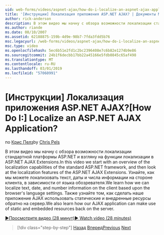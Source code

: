 ```yaml
---
uid: web-forms/videos/aspnet-ajax/how-do-i-localize-an-aspnet-ajax-application
title: '[Инструкции] Локализация приложения ASP.NET AJAX? | Документы Майкрософт'
author: rick-anderson
description: В этом видео мы начну с обзора возможности локализации стандартной платформы ASP.NET и посмотрите на возможности локализации...
ms.author: riande
ms.date: 08/10/2007
ms.assetid: 62188875-159b-4d9e-98b7-7fda3fdd5b76
msc.legacyurl: /web-forms/videos/aspnet-ajax/how-do-i-localize-an-aspnet-ajax-application
msc.type: video
ms.openlocfilehash: 5ec6b51e2fd1c2bc2396408e7c6b82e1274b9e86
ms.sourcegitcommit: 24b1f6decbb17bb22a45166e5fdb0845c65af498
ms.translationtype: MT
ms.contentlocale: ru-RU
ms.lasthandoff: 03/01/2019
ms.locfileid: "57060991"
---
```

<a name="how-do-i-localize-an-aspnet-ajax-application"></a><span data-ttu-id="dd090-104">[Инструкции] Локализация приложения ASP.NET AJAX?</span><span class="sxs-lookup"><span data-stu-id="dd090-104">[How Do I:] Localize an ASP.NET AJAX Application?</span></span>
====================
<span data-ttu-id="dd090-105">по [Крис Пелз](https://twitter.com/chrispels)</span><span class="sxs-lookup"><span data-stu-id="dd090-105">by [Chris Pels](https://twitter.com/chrispels)</span></span>

<span data-ttu-id="dd090-106">В этом видео мы начну с обзора возможности локализации стандартной платформы ASP.NET и взгляну на функции локализации в ASP.NET AJAX Extensions.</span><span class="sxs-lookup"><span data-stu-id="dd090-106">In this video we start with an overview of the localization capabilities of the standard ASP.NET framework, and then look at the localization features of the ASP.NET AJAX Extensions.</span></span> <span data-ttu-id="dd090-107">Узнайте, как мы можете локализовать текст, даты и числа информации на стороне клиента, в зависимости от языка обозревателя.</span><span class="sxs-lookup"><span data-stu-id="dd090-107">We learn how we can localize text, date, and number information on the client based upon the browser's language settings.</span></span> <span data-ttu-id="dd090-108">Также узнайте том, как сделать наше приложение AJAX использовать статические и внедренные ресурсы обратно на сервер.</span><span class="sxs-lookup"><span data-stu-id="dd090-108">We also learn how our AJAX application can make use of static and embedded resources back on the server.</span></span>

[<span data-ttu-id="dd090-109">&#9654;Просмотрите видео (28 минут)</span><span class="sxs-lookup"><span data-stu-id="dd090-109">&#9654; Watch video (28 minutes)</span></span>](https://channel9.msdn.com/Blogs/ASP-NET-Site-Videos/how-do-i-localize-an-aspnet-ajax-application)

> [!div class="step-by-step"]
> <span data-ttu-id="dd090-110">[Назад](how-do-i-implement-the-persistent-communications-pattern-with-the-updatepanel.md)
> [Вперед](how-do-i-implement-the-persistent-communications-pattern-using-web-services.md)</span><span class="sxs-lookup"><span data-stu-id="dd090-110">[Previous](how-do-i-implement-the-persistent-communications-pattern-with-the-updatepanel.md)
[Next](how-do-i-implement-the-persistent-communications-pattern-using-web-services.md)</span></span>
